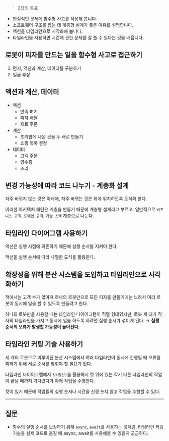> 2장의 목표

- 현실적인 문제에 함수형 사고를 적용해 봅니다.
- 소프트웨어 구조를 잡는 데 계층형 설계가 좋은 이유를 설명합니다.
- 액션을 타임라인으로 시각화해 봅니다.
- 타임라인을 사용하면 시간에 관한 문제를 잘 풀 수 있다는 것을 배웁니다.

## 로봇이 피자를 만드는 일을 함수형 사고로 접근하기

1. 먼저, 액션과 계산, 데이터를 구분하기
2. 일급 추상

## 액션과 계산, 데이터

- 액션
  - 반죽 펴기
  - 피자 배달
  - 재료 주문
- 계산
  - 조리법에 나온 것을 두 배로 만들기
  - 쇼핑 목록 결정
- 데이터
  - 고객 주문
  - 영수증
  - 조리

## 변경 가능성에 따라 코드 나누기 - 계층화 설계

자주 바뀌지 않는 것은 아래에, 자주 바뀌는 것은 위에 위치하도록 도식화 한다.

이러한 아키텍처 패턴은 계층을 만들기 때문에 계층형 설계라고 부르고, 일반적으로 `비즈니스 규칙`, `도메인 규칙`, `기술 스택` 계층으로 나눈다.

## 타임라인 다이어그램 사용하기

액션은 실행 시점에 의존하기 때문에 실행 순서를 지켜야 한다.

액션을 실행 순서에 따라 나열한 도식을 활용한다.

## 확장성을 위해 분산 시스템을 도입하고 타임라인으로 시각화하기

책에서는 고객 수가 많아져 하나의 로봇만으로 모든 피자를 만들기에는 느려서 여러 로봇이 동시에 일을 할 수 있도록 만들려고 한다.

하나의 로봇만을 사용할 때는 타임라인 다이어그램이 직렬 형태였지만, 로봇 세 대가 각자의 타임라인을 가지고 동시에 일을 하도록 하려면 실행 순서가 섞이게 된다. → **실행 순서의 오류가 발생할 가능성이 높아진다.**

## 타임라인 커팅 기술 사용하기

세 개의 로봇으로 이루어진 분산 시스템에서 여러 타임라인이 동시에 진행될 때 오류를 피하기 위해 서로 순서를 맞춰야 할 필요가 있다.

타임라인 다이어그램에서 `컷(점선)`을 활용해서 컷 위에 있는 각기 다른 타임라인의 작업이 끝날 때까지 기다렸다가 아래 작업을 수행한다.

컷이 있기 때문에 작업들의 실행 순서나 시간을 신경 쓰지 않고 작업을 수행할 수 있다.

---

## 질문

- 함수의 실행 순서를 보장하기 위해 `async`, `await`를 사용하는 것처럼, 타임라인 커팅 기술을 실제 코드로 옮길 때 async, await를 사용해볼 수 있을지 궁금하다.

